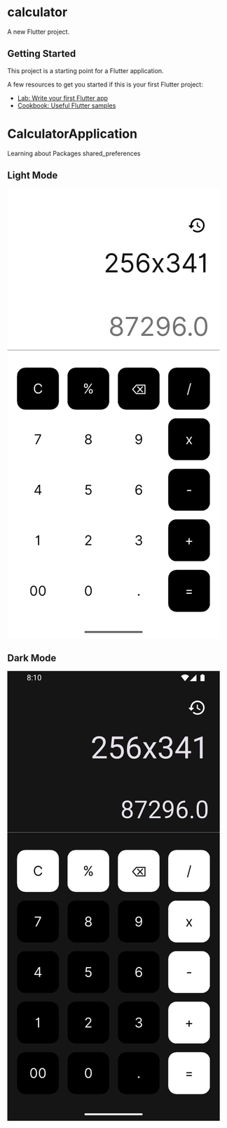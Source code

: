 # calculator

A new Flutter project.

## Getting Started

This project is a starting point for a Flutter application.

A few resources to get you started if this is your first Flutter project:

- [Lab: Write your first Flutter app](https://docs.flutter.dev/get-started/codelab)
- [Cookbook: Useful Flutter samples](https://docs.flutter.dev/cookbook)

# CalculatorApplication
Learning about Packages shared_preferences

## Light Mode
![LightMod](https://github.com/AmirNori-Flutter/CalculatorApplication/blob/main/assets/Pictures/2.png)

## Dark Mode
![DarkMode](https://github.com/AmirNori-Flutter/CalculatorApplication/blob/main/assets/Pictures/4.png)
